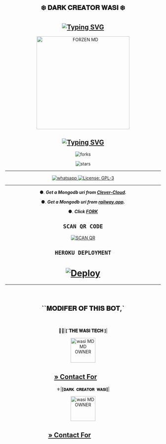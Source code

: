   <div align="center">
    
## ❄️ 𝐃𝐀𝐑𝐊 𝐂𝐑𝐄𝐀𝐓𝐎𝐑 𝐖𝐀𝐒𝐈 ❄️ 

##        [![Typing SVG](https://readme-typing-svg.herokuapp.com?font=Rockstar-ExtraBold&color=17202A&lines=🌸+Version+1+.+0+🌸;🌸+Version+1+.+0+🌸)](https://git.io/typing-svg)


 <p align="center">  
 <a href="[https://telegra.ph/file/c2a96304ed049d001dd73.jpg](https://telegra.ph/file/c2a96304ed049d001dd73.jpg)">
    <img alt="FORZEN MD" height="300" src="https://telegra.ph/file/81f6f6589d112ab5dd974.jpg">

    
## [![Typing SVG](https://readme-typing-svg.herokuapp.com?font=Rockstar-ExtraBold&color=F33A6A&lines=𝐖𝐞𝐥𝐜𝐨𝐦𝐞+𝐓𝐨:+𝑭𝑶𝑹𝒁𝑬𝑵+𝑴𝑫+𝑩𝑶𝑻;ᴏᴡɴᴇʀ+ʙʏ+ʏᴀsɪʏᴀ+ᴏғғɪᴄɪᴀʟ;ℂ𝕣𝕖𝕒𝕥𝕖𝕕+𝕓𝕪:+ʏᴀsɪʏᴀ+ᴀɴᴅ+ɪɴᴅᴜᴡᴀʀᴀ;ᴘᴏᴡᴇʀᴅ+ʙʏ:+ᴄʏʙᴇʀ+ᴡᴀʀʀɪᴏʀs+x+ᴛᴇᴀᴍ)](https://git.io/typing-svg)


![forks](https://img.shields.io/github/forks/yasiyaofc1/FORZEN-MD?label=Forks&style=social)

![stars](https://img.shields.io/github/stars/yasiyaofc1/FORZEN-MD?style=social)

----------
<a aria-label="Join our chats" href="https://chat.whatsapp.com/L2i6oDCjljt4mtBTUvTh7t" target="_blank">
    <img alt="whatsapp" src="https://img.shields.io/badge/Join Supporter Group-25D366?style=for-the-badge&logo=whatsapp&logoColor=white" />
  </a>
  
  <a aria-label="Secktor is free to use" href="https://github.com/SamPandey001/Secktor-Md/blob/main/LICENCE" target="_blank">
    <img alt="License: GPL-3" src="https://badges.frapsoft.com/os/gpl/gpl.png?v=103)](https://opensource.org/licenses/GPL-3.0/" target="_blank" />
  </a>

</p>


----------
●. ***Get a Mongodb uri from [Clever-Cloud](https://api.clever-cloud.com/v2/session/login).***

●. ***Get a Mongodb uri from [railway.app](https://railway.app).***

●.  ***Click [FORK](https://github.com/yasiyaofc1/FORZEN-MD/fork)***

## ```SCAN QR CODE```
[![SCAN QR](https://repl.it/badge/github/quiec/whatsasena)](https://replit.com/@yasithasamujit2/FORZEN-MD)



## ```HEROKU DEPLOYMENT```
# [![Deploy](https://www.herokucdn.com/deploy/button.svg)](https://heroku.com/deploy?template=https://github.com/yasiyaofc1/FORZEN-MD)

----------
ㅤ
## **``𝐌𝐎𝐃𝐈𝐅𝐄𝐑 𝐎𝐅 𝐓𝐇𝐈𝐒 𝐁𝐎𝐓,`**
ㅤ


🤹‍♂️|**[`𝐓𝐇𝐄 𝐖𝐀𝐒𝐈 𝐓𝐄𝐂𝐇 ]**|

 <p align="center">  
 <a href="https://telegra.ph/file/c2a96304ed049d001dd73.jpg">
    <img alt="wasi MD MD OWNER" height="80" src="https://telegra.ph/file/c2a96304ed049d001dd73.jpg">

**[» Contact For](https://wa.me/+923192173398)**
ㅤ
 ㅤ
 ---
⚜️|**[`𝐃𝐀𝐑𝐊 𝐂𝐑𝐄𝐀𝐓𝐎𝐑 𝐖𝐀𝐒𝐈`]**|

 <p align="center">  
 <a href="[https://telegra.ph/file/a9520b23d65cb75394fae.jpg](https://telegra.ph/file/a9520b23d65cb75394fae.jpg)">
    <img alt="wasi MD OWNER" height="80" src="https://telegra.ph/file/a9520b23d65cb75394fae.jpg">
 
**[» Contact For](https://wa.me/+923431774796)**
ㅤ
ㅤㅤㅤ
---
